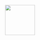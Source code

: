 <div id="header" align="center">
  <img src="50-days-challenge/MyWebsites/Google-Clone/Output.png" width="100"/>
</div>